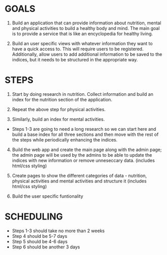 # GOALS

1. Build an application that can provide information about nutrition, mental and physical activities to build a healthy body and mind. The main goal is to provide a service that is like an encyclopedia for healthy living.

2. Build an user specific views with whatever information they want to have a quick access to. This will require users to be registered. Additionally, allow users to add additional information to be saved to the indices, but it needs to be structured in the appropriate way.

# STEPS

1. Start by doing research in nutrition. Collect information and build an index for the nutrition section of the application.

2. Repeat the above step for physical activities.

3. Similarly, build an index for mental activities.

* Steps 1-3 are going to need a long research so we can start here and build a base index for all three sections and then move with the rest of the steps while periodically enhancing the indices.

4. Build the web app and create the main page along with the admin page; the admin page will be used by the admins to be able to update the indices with new information or remove unneseccary data. (includes html/css styling)

5. Create pages to show the different categories of data - nutrition, physical activities and mental activities and structure it (includes html/css styling)

6. Build the user specific funtionality


# SCHEDULING

- Steps 1-3 should take no more than 2 weeks
- Step 4 should be 5-7 days
- Step 5 should be 4-6 days
- Step 6 should be another 3 days